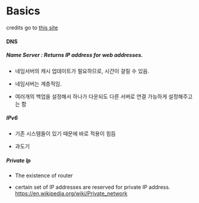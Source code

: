 # Basics

credits go to [this site](https://opentutorials.org/course/1688/9483)

#### DNS

##### Name Server : Returns IP address for web addresses.

- 네임서버의 캐시 업데이트가 필요하므로, 시간이 걸릴 수 있음.

- 네임서버는 계층적임.

- 여러개의 백업을 설정해서 하나가 다운되도 다른 서버로 연결 가능하게 설정해주고는 함

##### IPv6

- 기존 시스템들이 있기 때문에 바로 적용이 힘듬

- 과도기

##### Private Ip

- The existence of router

- certain set of IP addresses are reserved for private IP address.
https://en.wikipedia.org/wiki/Private_network
